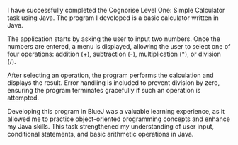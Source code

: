 I have successfully completed the Cognorise Level One: Simple Calculator task using Java. The program I developed is a basic calculator written in Java.

The application starts by asking the user to input two numbers. Once the numbers are entered, a menu is displayed, allowing the user to select one of four operations: addition (+), subtraction (-), multiplication (*), or division (/).

After selecting an operation, the program performs the calculation and displays the result. Error handling is included to prevent division by zero, ensuring the program terminates gracefully if such an operation is attempted.

Developing this program in BlueJ was a valuable learning experience, as it allowed me to practice object-oriented programming concepts and enhance my Java skills. This task strengthened my understanding of user input, conditional statements, and basic arithmetic operations in Java.
